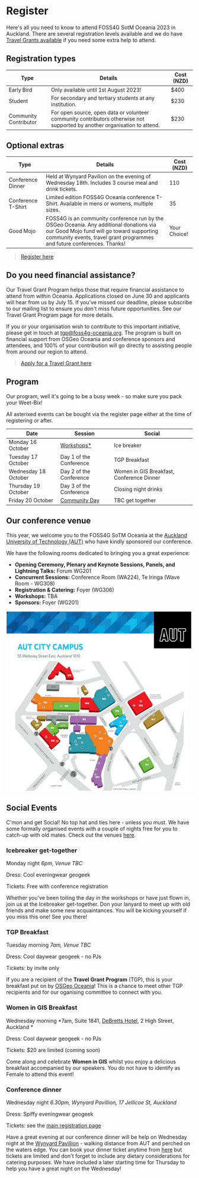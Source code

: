 <!-- page name: Attend
everything needs to be linked to a page
venues need to be included
update with Pretalx link
status: ongoing development
 need to add in links to all - which will change in August when we get the full program
can this have a index for the child pages-->

# Register

Here's all you need to know to attend FOSS4G SotM Oceania 2023 in Auckland.
There are several registration levels available and we do have
[Travel Grants available](https://osgeo-oceania.org/foss4g23_travel-grant-program/) if you need some extra help to attend.

## Registration types

| Type                  | Details                                                                                                                   | Cost (NZD) |
| --------------------- | ------------------------------------------------------------------------------------------------------------------------- | ---------- |
| Early Bird            | Only available until 1st August 2023!                                                                                     | $400       |
| Student               | For secondary and tertiary students at any institution.                                                                   | $230       |
| Community Contributor | For open source, open data or volunteer community contributors otherwise not supported by another organisation to attend. | $230       |

## Optional extras

| Type               | Details                                                                                                                                                                                                         | Cost (NZD)   |
| ------------------ | --------------------------------------------------------------------------------------------------------------------------------------------------------------------------------------------------------------- | ------------ |
| Conference Dinner  | Held at Wynyard Pavilion on the evening of Wednesday 18th. Includes 3 course meal and drink tickets.                                                                                                            | 110          |
| Conference T-Shirt | Limited edition FOSS4G Oceania conference T-Shirt. Available in mens or womens, multiple sizes.                                                                                                                 | 35           |
| Good Mojo          | FOSS4G is an community conference run by the OSGeo Oceania. Any additional donations via our Good Mojo fund will go toward supporting community events, travel grant programmes and future conferences. Thanks! | Your Choice! |

> [Register here](https://ti.to/osgeo-oceania/foss4g-sotm-oceania-2023)

## Do you need financial assistance?

Our Travel Grant Program helps those that require financial assistance to attend from within Oceania. Applications closed on June 30 and applicants will hear from us by July 15. If you've missed our deadline, please subscribe to our mailing list to ensure you don't miss future opportunities. See our Travel Grant Program page for more details.

If you or your organisation wish to contribute to this important initiative, please get in touch at tgp@foss4g-oceania.org. The program is built on financial support from OSGeo Oceania and conference sponsors and attendees, and 100% of your contribution will go directly to assisting people from around our region to attend.

> [Apply for a Travel Grant here](https://docs.google.com/forms/d/e/1FAIpQLScpovAkdHyIz4ariAHpR8pRpmtjpM6piaDrdOBA1Wo-t9f56Q/viewform)

## Program

Our program, well it's going to be a busy week - so make sure you pack your Weet-Bix!

All asterixed events can be bought via the register page either at the time of registering or after.

| Date                 | Session                                                          | Social                                    |
| -------------------- | ---------------------------------------------------------------- | ----------------------------------------- |
| Monday 16 October    | [Workshops*](https://2023.foss4g-oceania.org/#/workshops)        | Ice breaker                               |
| Tuesday 17 October   | Day 1 of the Conference                                          | TGP Breakfast                             |
| Wednesday 18 October | Day 2 of the Conference                                          | Women in GIS Breakfast, Conference Dinner |
| Thursday 19 October  | Day 3 of the Conference                                          | Closing night drinks                      |
| Friday 20 October    | [Community Day](https://2023.foss4g-oceania.org/#/community-day) | TBC get together                          |


## Our conference venue

This year, we welcome you to the FOSS4G SoTM Oceania at the [Auckland University of Technology (AUT)](https://www.aut.ac.nz/) who have kindly sponsored our conference.  

We have the following rooms dedicated to bringing you a great experience: 

* **Opening Ceremony, Plenary and Keynote Sessions, Panels, and Lightning Talks:** Forum WG201 
* **Concurrent Sessions:** Conference Room (WA224), Te Iringa (Wave Room - WG308) 
* **Registration & Catering:** Foyer (WG306) 
* **Workshops:** TBA 
* **Sponsors:** Foyer (WG201) 

![AUT map](/imgs/aut_map.png) 


## Social Events
C'mon and get Social! No top hat and ties here - unless you must. We have some formally organised events with a couple of nights free for you to catch-up with old mates. Check out the venues [here](https://felt.com/map/FOSS4G-SoTM-Oceania-Auckland-2023-469BJcu9AbTYOOqPW01NhcxB?lat=-36.847077&lon=174.762032&zoom=15.87).

### Icebreaker get-together
Monday night *6pm, Venue TBC*

Dress: Cool eveningwear geogeek 

Tickets: Free with conference registration

Whether you've been toiling the day in the workshops or have just flown in, join us at the Icebreaker get-together. Don your lanyard to meet up with old friends and make some new acquaintances. You will be kicking yourself if you miss this one! See you there! 
<!-- This event is sponsored by **TBC**. -->

### TGP Breakfast
Tuesday morning *7am, Venue TBC*

Dress: Cool daywear geogeek - no PJs

Tickets: by invite only

If you are a recipient of the **Travel Grant Program** (TGP), this is your breakfast put on by [OSGeo Oceania](https://osgeo-oceania.org/foss4g23_travel-grant-program/)! This is a chance to meet other TGP recipients and for our oganising committee to connect with you.

### Women in GIS Breakfast
Wednesday morning *7am, Suite 1841, [DeBretts Hotel](https://hoteldebrett.com/eat-drink/), 2 High Street, Auckland *

Dress: Cool daywear geogeek - no PJs

Tickets: $20 are limited (coming soon)

Come along and celebrate **Women in GIS** whilst you enjoy a delicious breakfast accompanied by our speakers. You do not have to identify as Female to attend this event! 
<!--This event is sponsored by [X](link).-->

### Conference dinner
Wednesday night *6.30pm, Wynyard Pavillion, 17 Jellicoe St, Auckland*

Dress: Spiffy eveningwear geogeek

Tickets: see the [main registration page](https://ti.to/osgeo-oceania/foss4g-sotm-oceania-2023)

Have a great evening at our conference dinner will be help on Wednesday night at the [Wynyard Pavillion](https://wynyardpavilion.co.nz/) - walking distance from AUT and perched on the waters edge. You can book your dinner ticket anytime from [here](https://ti.to/foss4g-oceania/foss4g-sotm-oceania-2023) but tickets are limited and don't forget to include any dietary considerations for catering purposes. 
We have included a later starting time for Thursday to help you have a great night on the Wednesday!
<!-- This event is sponsored by **TBC**. -->
